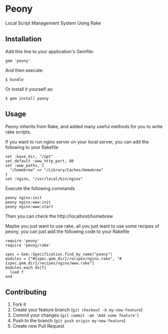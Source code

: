 # Peony

Local Script Management System Using Rake

## Installation

Add this line to your application's Gemfile:

    gem 'peony'

And then execute:

    $ bundle

Or install it yourself as:

    $ gem install peony

## Usage
Peony inherits from Rake, and added many useful methods for you to write rake scripts.

If you want to run nginx server on your local server, you can add the following to your Rakefile
    
    set :base_dir, "/opt"
    set_default :www_http_port, 80
    set :www_paths, {
      "/homebrew" => "/Library/Caches/Homebrew"
    }
    set :nginx, "/usr/local/bin/nginx"
    
Execute the following commands 

    peony nginx:init
    peony nginx:www:init
    peony nginx:www:start
    
Then you can check the http://localhost/homebrew


Maybe you just want to use rake, all you just want to use some recipes of peony, 
you can just add the following code to your Rakefile

    require 'peony'
    require 'peony/rake'

    spec = Gem::Specification.find_by_name("peony")
    modules = ["#{spec.gem_dir}/recipes/nginx.rake", "#{spec.gem_dir}/recipes/nginx/www.rake"]
    modules.each do|f|
      load f
    end


## Contributing

1. Fork it
2. Create your feature branch (`git checkout -b my-new-feature`)
3. Commit your changes (`git commit -am 'Add some feature'`)
4. Push to the branch (`git push origin my-new-feature`)
5. Create new Pull Request


